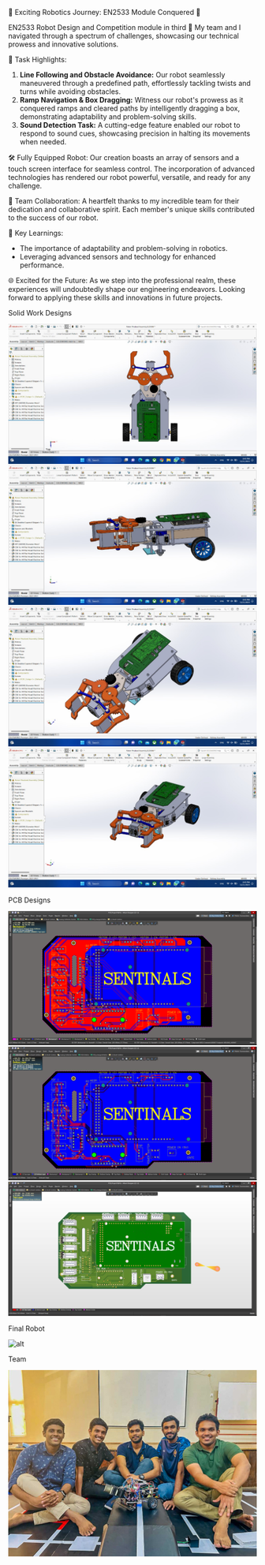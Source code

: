 
🤖 Exciting Robotics Journey: EN2533 Module Conquered 🚀

 EN2533 Robot Design and Competition module in third 🌟 My team and I navigated through a spectrum of challenges, showcasing our technical prowess and innovative solutions.

🏁 Task Highlights:
1. **Line Following and Obstacle Avoidance:** Our robot seamlessly maneuvered through a predefined path, effortlessly tackling twists and turns while avoiding obstacles.
2. **Ramp Navigation & Box Dragging:** Witness our robot's prowess as it conquered ramps and cleared paths by intelligently dragging a box, demonstrating adaptability and problem-solving skills.
3. **Sound Detection Task:** A cutting-edge feature enabled our robot to respond to sound cues, showcasing precision in halting its movements when needed.

🛠️ Fully Equipped Robot:
Our creation boasts an array of sensors and a touch screen interface for seamless control. The incorporation of advanced technologies has rendered our robot powerful, versatile, and ready for any challenge.

👥 Team Collaboration:
A heartfelt thanks to my incredible team for their dedication and collaborative spirit. Each member's unique skills contributed to the success of our robot.

🚀 Key Learnings:
- The importance of adaptability and problem-solving in robotics.
- Leveraging advanced sensors and technology for enhanced performance.

🌐 Excited for the Future:
As we step into the professional realm, these experiences will undoubtedly shape our engineering endeavors. Looking forward to applying these skills and innovations in future projects.

Solid Work Designs

![alt](Images/IMG-20231121-WA0011.jpg)
![alt](Images/IMG-20231121-WA0012.jpg)
![alt](Images/IMG-20231121-WA0013.jpg)
![alt](Images/IMG-20231121-WA0014.jpg)

PCB Designs

![alt](Images/Screenshot%202024-01-02%20172855.png)
![alt](Images/Screenshot%202024-01-02%20173031.png)
![alt](Images/Screenshot%202024-01-02%20173008.png)

Final Robot

![alt](Images/20231209_140333-2.jpg)

Team

![alt](Images/IMG-20231210-WA0021-2.jpg)